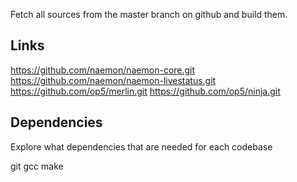 Fetch all sources from the master branch on github and build them.




## Links
https://github.com/naemon/naemon-core.git
https://github.com/naemon/naemon-livestatus.git
https://github.com/op5/merlin.git
https://github.com/op5/ninja.git

## Dependencies

Explore what dependencies that are needed for each codebase

git gcc make
